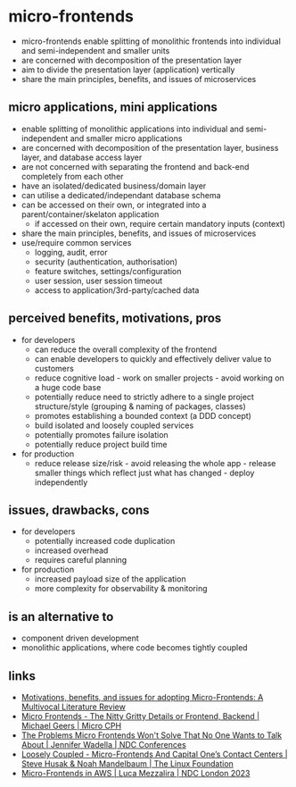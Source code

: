 # micro-frontends

* micro-frontends enable splitting of monolithic frontends into individual and semi-independent and smaller units
* are concerned with decomposition of the presentation layer
* aim to divide the presentation layer (application) vertically
* share the main principles, benefits, and issues of microservices


## micro applications, mini applications
* enable splitting of monolithic applications into individual and semi-independent and smaller micro applications
* are concerned with decomposition of the presentation layer, business layer, and database access layer
* are not concerned with separating the frontend and back-end completely from each other
* have an isolated/dedicated business/domain layer
* can utilise a dedicated/independant database schema
* can be accessed on their own, or integrated into a parent/container/skelaton application
  * if accessed on their own, require certain mandatory inputs (context)
* share the main principles, benefits, and issues of microservices
* use/require common services
  * logging, audit, error
  * security (authentication, authorisation)
  * feature switches, settings/configuration
  * user session, user session timeout
  * access to application/3rd-party/cached data


## perceived benefits, motivations, pros
* for developers
  * can reduce the overall complexity of the frontend
  * can enable developers to quickly and effectively deliver value to customers
  * reduce cognitive load - work on smaller projects - avoid working on a huge code base
  * potentially reduce need to strictly adhere to a single project structure/style (grouping & naming of packages, classes)
  * promotes establishing a bounded context (a DDD concept)
  * build isolated and loosely coupled services
  * potentially promotes failure isolation
  * potentially reduce project build time
* for production
  * reduce release size/risk - avoid releasing the whole app - release smaller things which reflect just what has changed - deploy independently


## issues, drawbacks, cons
* for developers
  * potentially increased code duplication
  * increased overhead
  * requires careful planning
* for production
  * increased payload size of the application
  * more complexity for observability & monitoring


## is an alternative to
* component driven development
* monolithic applications, where code becomes tightly coupled


## links
* [Motivations, benefits, and issues for adopting Micro-Frontends: A Multivocal Literature Review](https://www.sciencedirect.com/science/article/pii/S0950584921000549)
* [Micro Frontends - The Nitty Gritty Details or Frontend, Backend | Michael Geers | Micro CPH](https://www.youtube.com/watch?v=wCHYILvM7kU)
* [The Problems Micro Frontends Won't Solve That No One Wants to Talk About | Jennifer Wadella | NDC Conferences](https://www.youtube.com/watch?v=KfezmwfTu7Y)
* [Loosely Coupled - Micro-Frontends And Capital One’s Contact Centers | Steve Husak & Noah Mandelbaum | The Linux Foundation](https://www.youtube.com/watch?v=rLF_N0f2Z9U)
* [Micro-Frontends in AWS | Luca Mezzalira | NDC London 2023](https://www.youtube.com/watch?v=Wn1Cj7785i8)

